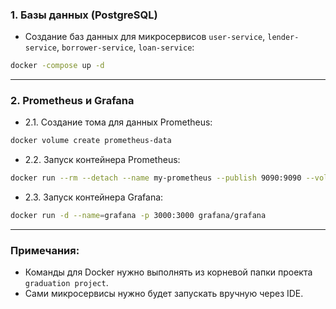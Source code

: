 ### 1. Базы данных (PostgreSQL)

- Создание баз данных для микросервисов `user-service`, `lender-service`, `borrower-service`, `loan-service`:

 ```bash
 docker -compose up -d
 ```

---

### 2. Prometheus и Grafana

- 2.1. Создание тома для данных Prometheus:
```bash
docker volume create prometheus-data
```

- 2.2. Запуск контейнера Prometheus:
```bash
docker run --rm --detach --name my-prometheus --publish 9090:9090 --volume prometheus-data:/prometheus --volume .\prometheus.yml:/etc/prometheus/prometheus.yml prom/prometheus
```

- 2.3. Запуск контейнера Grafana:
```bash
docker run -d --name=grafana -p 3000:3000 grafana/grafana
```

---

### Примечания:

- Команды для Docker нужно выполнять из корневой папки проекта `graduation project`.
- Сами микросервисы нужно будет запускать вручную через IDE.
